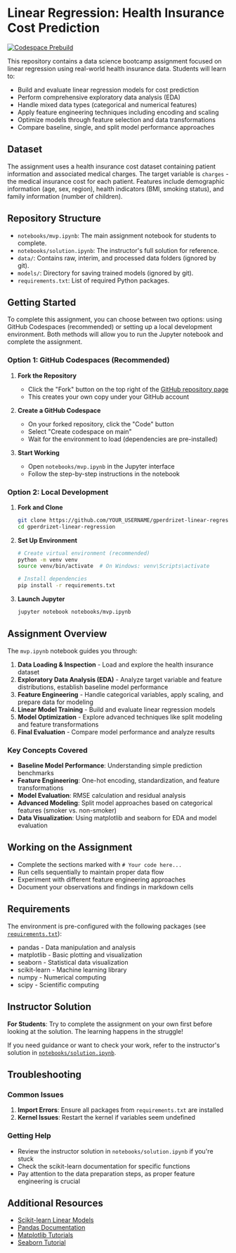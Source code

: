# Linear Regression: Health Insurance Cost Prediction

[![Codespace Prebuild](https://github.com/4GeeksAcademy/gperdrizet-linear-regression/actions/workflows/codespaces/create_codespaces_prebuilds/badge.svg)](https://github.com/4GeeksAcademy/gperdrizet-linear-regression/actions/workflows/codespaces/create_codespaces_prebuilds)

This repository contains a data science bootcamp assignment focused on linear regression using real-world health insurance data. Students will learn to:

- Build and evaluate linear regression models for cost prediction
- Perform comprehensive exploratory data analysis (EDA)
- Handle mixed data types (categorical and numerical features)
- Apply feature engineering techniques including encoding and scaling
- Optimize models through feature selection and data transformations
- Compare baseline, single, and split model performance approaches

## Dataset

The assignment uses a health insurance cost dataset containing patient information and associated medical charges. The target variable is `charges` - the medical insurance cost for each patient. Features include demographic information (age, sex, region), health indicators (BMI, smoking status), and family information (number of children).

## Repository Structure

- `notebooks/mvp.ipynb`: The main assignment notebook for students to complete.
- `notebooks/solution.ipynb`: The instructor's full solution for reference.
- `data/`: Contains raw, interim, and processed data folders (ignored by git).
- `models/`: Directory for saving trained models (ignored by git).
- `requirements.txt`: List of required Python packages.

## Getting Started

To complete this assignment, you can choose between two options: using GitHub Codespaces (recommended) or setting up a local development environment. Both methods will allow you to run the Jupyter notebook and complete the assignment.

### Option 1: GitHub Codespaces (Recommended)

1. **Fork the Repository**
   - Click the "Fork" button on the top right of the [GitHub repository page](https://github.com/4GeeksAcademy/gperdrizet-linear-regression)
   - This creates your own copy under your GitHub account

2. **Create a GitHub Codespace**
   - On your forked repository, click the "Code" button
   - Select "Create codespace on main" 
   - Wait for the environment to load (dependencies are pre-installed)

3. **Start Working**
   - Open `notebooks/mvp.ipynb` in the Jupyter interface
   - Follow the step-by-step instructions in the notebook

### Option 2: Local Development

1. **Fork and Clone**
   ```bash
   git clone https://github.com/YOUR_USERNAME/gperdrizet-linear-regression.git
   cd gperdrizet-linear-regression
   ```

2. **Set Up Environment**
   ```bash
   # Create virtual environment (recommended)
   python -m venv venv
   source venv/bin/activate  # On Windows: venv\Scripts\activate
   
   # Install dependencies
   pip install -r requirements.txt
   ```

3. **Launch Jupyter**
   ```bash
   jupyter notebook notebooks/mvp.ipynb
   ```

## Assignment Overview

The `mvp.ipynb` notebook guides you through:

1. **Data Loading & Inspection** - Load and explore the health insurance dataset
2. **Exploratory Data Analysis (EDA)** - Analyze target variable and feature distributions, establish baseline model performance
3. **Feature Engineering** - Handle categorical variables, apply scaling, and prepare data for modeling
4. **Linear Model Training** - Build and evaluate linear regression models
5. **Model Optimization** - Explore advanced techniques like split modeling and feature transformations
6. **Final Evaluation** - Compare model performance and analyze results

### Key Concepts Covered

- **Baseline Model Performance**: Understanding simple prediction benchmarks
- **Feature Engineering**: One-hot encoding, standardization, and feature transformations
- **Model Evaluation**: RMSE calculation and residual analysis
- **Advanced Modeling**: Split model approaches based on categorical features (smoker vs. non-smoker)
- **Data Visualization**: Using matplotlib and seaborn for EDA and model evaluation

## Working on the Assignment

- Complete the sections marked with `# Your code here...`
- Run cells sequentially to maintain proper data flow
- Experiment with different feature engineering approaches
- Document your observations and findings in markdown cells

## Requirements

The environment is pre-configured with the following packages (see [`requirements.txt`](requirements.txt)):

- pandas - Data manipulation and analysis
- matplotlib - Basic plotting and visualization
- seaborn - Statistical data visualization
- scikit-learn - Machine learning library
- numpy - Numerical computing
- scipy - Scientific computing

## Instructor Solution

**For Students**: Try to complete the assignment on your own first before looking at the solution. The learning happens in the struggle!

If you need guidance or want to check your work, refer to the instructor's solution in [`notebooks/solution.ipynb`](notebooks/solution.ipynb).

## Troubleshooting

### Common Issues

1. **Import Errors**: Ensure all packages from `requirements.txt` are installed
2. **Kernel Issues**: Restart the kernel if variables seem undefined

### Getting Help

- Review the instructor solution in `notebooks/solution.ipynb` if you're stuck
- Check the scikit-learn documentation for specific functions
- Pay attention to the data preparation steps, as proper feature engineering is crucial

## Additional Resources

- [Scikit-learn Linear Models](https://scikit-learn.org/stable/modules/linear_model.html)
- [Pandas Documentation](https://pandas.pydata.org/docs/)
- [Matplotlib Tutorials](https://matplotlib.org/stable/tutorials/index.html)
- [Seaborn Tutorial](https://seaborn.pydata.org/tutorial.html)
